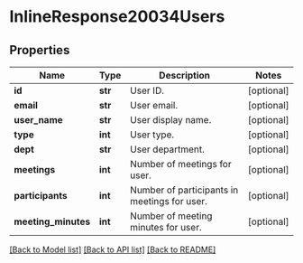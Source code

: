 # InlineResponse20034Users

## Properties
Name | Type | Description | Notes
------------ | ------------- | ------------- | -------------
**id** | **str** | User ID. | [optional] 
**email** | **str** | User email. | [optional] 
**user_name** | **str** | User display name. | [optional] 
**type** | **int** | User type. | [optional] 
**dept** | **str** | User department. | [optional] 
**meetings** | **int** | Number of meetings for user. | [optional] 
**participants** | **int** | Number of participants in meetings for user. | [optional] 
**meeting_minutes** | **int** | Number of meeting minutes for user. | [optional] 

[[Back to Model list]](../README.md#documentation-for-models) [[Back to API list]](../README.md#documentation-for-api-endpoints) [[Back to README]](../README.md)

